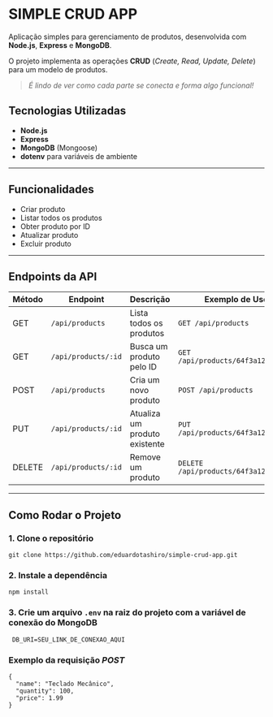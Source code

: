 # SIMPLE CRUD APP

Aplicação simples para gerenciamento de produtos, desenvolvida com **Node.js**, **Express** e **MongoDB**.  

O projeto implementa as operações **CRUD** (_Create, Read, Update, Delete_) para um modelo de produtos.  


> _É lindo de ver como cada parte se conecta e forma algo funcional!_ 



## Tecnologias Utilizadas
- **Node.js**
- **Express**
- **MongoDB** (Mongoose)
- **dotenv** para variáveis de ambiente

---

## Funcionalidades
- Criar produto
- Listar todos os produtos
- Obter produto por ID
- Atualizar produto
- Excluir produto

---

## Endpoints da API

| Método | Endpoint              | Descrição                       | Exemplo de Uso |
|--------|----------------------|----------------------------------|----------------|
| GET    | `/api/products`      | Lista todos os produtos         | `GET /api/products` |
| GET    | `/api/products/:id`  | Busca um produto pelo ID        | `GET /api/products/64f3a123abc456` |
| POST   | `/api/products`      | Cria um novo produto            | `POST /api/products` |
| PUT    | `/api/products/:id`  | Atualiza um produto existente   | `PUT /api/products/64f3a123abc456` |
| DELETE | `/api/products/:id`  | Remove um produto               | `DELETE /api/products/64f3a123abc456` |

---

## Como Rodar o Projeto

### 1. Clone o repositório
```
git clone https://github.com/eduardotashiro/simple-crud-app.git

```
 ### 2. Instale a dependência
```
npm install
```

### 3. Crie um arquivo `.env` na raiz do projeto com a variável de conexão do MongoDB
```
 DB_URI=SEU_LINK_DE_CONEXAO_AQUI
```


### Exemplo da requisição ***POST***
```
{
  "name": "Teclado Mecânico",
  "quantity": 100,
  "price": 1.99
}
```
